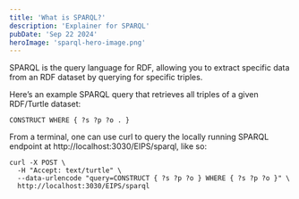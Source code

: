 ```yaml
---
title: 'What is SPARQL?'
description: 'Explainer for SPARQL'
pubDate: 'Sep 22 2024'
heroImage: 'sparql-hero-image.png'
---
```

SPARQL is the query language for RDF, allowing you to extract specific data from an RDF dataset by querying for specific triples.

Here’s an example SPARQL query that retrieves all triples of a given RDF/Turtle dataset:

```sparql
CONSTRUCT WHERE { ?s ?p ?o . }
```

From a terminal, one can use curl to query the locally running SPARQL endpoint at http://localhost:3030/EIPS/sparql, like so:

```sparql
curl -X POST \
  -H "Accept: text/turtle" \
  --data-urlencode "query=CONSTRUCT { ?s ?p ?o } WHERE { ?s ?p ?o }" \
  http://localhost:3030/EIPS/sparql
```
